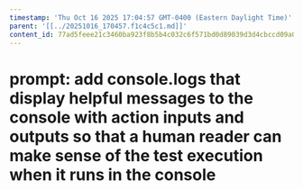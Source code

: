 ```yaml
---
timestamp: 'Thu Oct 16 2025 17:04:57 GMT-0400 (Eastern Daylight Time)'
parent: '[[../20251016_170457.f1c4c5c1.md]]'
content_id: 77ad5feee21c3460ba923f8b5b4c032c6f571bd0d89039d3d4cbccd09a0f2afb
---
```


# prompt: add console.logs that display helpful messages to the console with action inputs and outputs so that a human reader can make sense of the test execution when it runs in the console
